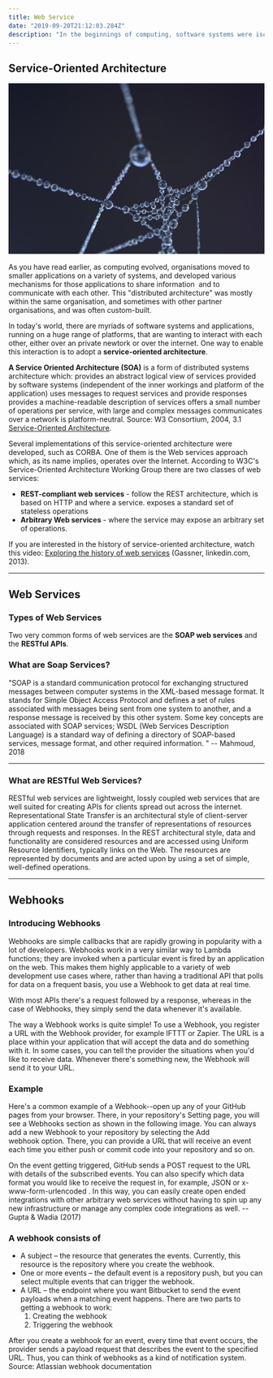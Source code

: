 ```yaml
---
title: Web Service
date: "2019-09-20T21:12:03.284Z"
description: "In the beginnings of computing, software systems were isolated systems which were totally self-sufficient, monolithic programs running on a mainframe system that included a database."
---
```


## Service-Oriented Architecture

![webservice](./web-service.jpg)

As you have read earlier, as computing evolved, organisations moved to smaller applications on a variety of systems, and developed various mechanisms for those applications to share information  and to communicate with each other. This "distributed architecture" was mostly within the same organisation, and sometimes with other partner organisations, and was often custom-built.

In today's world, there are myriads of software systems and applications, running on a huge range of platforms, that are wanting to interact with each other, either over an private newtork or over the internet. One way to enable this interaction is to adopt a **service-oriented architecture**.

**A Service Oriented Architecture (SOA)** is a form of distributed systems architecture which:
provides an abstract logical view of services provided by software systems (independent of the inner workings and platform of the application) uses messages to request services and provide responses
provides a machine-readable description of services offers a small number of operations per service, with large and complex messages communicates over a network is platform-neutral.
Source: W3 Consortium, 2004, 3.1 [Service-Oriented Architecture](https://www.w3.org/TR/ws-arch/#service_oriented_architecture).

Several implementations of this service-oriented architecture were developed, such as CORBA. One of them is the Web services approach which, as its name implies, operates over the Internet. According to W3C's Service-Oriented Architecture Working Group there are two classes of web services:

- **REST-compliant web services** - follow the REST architecture, which is based on HTTP and where a service. exposes a standard set of stateless operations
- **Arbitrary Web services** - where the service may expose an arbitrary set of operations.

If you are interested in the history of service-oriented architecture, watch this video:
[Exploring the history of web services](https://www.linkedin.com/learning/programming-foundations-web-services/exploring-the-history-of-web-services) (Gassner, linkedin.com, 2013).

---

## Web Services

### Types of Web Services

Two very common forms of web services are the **SOAP web services** and the **RESTful APIs**.

### What are Soap Services?

"SOAP is a standard communication protocol for exchanging structured messages between computer systems in the XML-based message format. It stands for Simple Object Access Protocol and defines a set of rules associated with messages being sent from one system to another, and a response message is received by this other system. Some key concepts are associated with SOAP services; WSDL (Web Services Description Language) is a standard way of defining a directory of SOAP-based services, message format, and other required information. "
-- Mahmoud, 2018

---

### What are RESTful Web Services?

RESTful web services are lightweight, lossly coupled web services that are well suited for creating APIs for clients spread out across the internet. Representational State Transfer is an architectural style of client-server application centered around the transfer of representations of resources through requests and responses. In the REST architectural style, data and functionality are considered resources and are accessed using Uniform Resource Identifiers, typically links on the Web. The resources are represented by documents and are acted upon by using a set of simple, well-defined operations.

---

## Webhooks

### Introducing Webhooks

Webhooks are simple callbacks that are rapidly growing in popularity with a lot of developers. Webhooks work in a very similar way to Lambda functions; they are invoked when a particular event is fired by an application on the web. This makes them highly applicable to a variety of web development use cases where, rather than having a traditional API that polls for data on a frequent basis, you use a Webhook to get data at real time.

With most APIs there's a request followed by a response, whereas in the case of Webhooks, they simply send the data whenever it's available.

The way a Webhook works is quite simple! To use a Webhook, you register a URL with the Webhook provider, for example IFTTT or Zapier. The URL is a place within your application that will accept the data and do something with it. In some cases, you can tell the provider the situations when you'd like to receive data. Whenever there's something new, the Webhook will send it to your URL.

### Example

Here's a common example of a Webhook--open up any of your GitHub pages from your browser. There, in your repository's Setting page, you will see a Webhooks section as shown in the following image.
You can always add a new Webhook to your repository by selecting the Add webhook option. There, you can provide a URL that will receive an event each time you either push or commit code into your repository and so on.

On the event getting triggered, GitHub sends a POST request to the URL with details of the subscribed events. You can also specify which data format you would like to receive the request in, for example, JSON or x-www-form-urlencoded . In this way, you can easily create open ended integrations with other arbitrary web services without having to spin up any new infrastructure or manage any complex code integrations as well.
-- Gupta & Wadia (2017)

### A webhook consists of

- A subject – the resource that generates the events. Currently, this resource is the repository where you create the webhook.
- One or more events – the default event is a repository push, but you can select multiple events that can trigger the webhook.
- A URL – the endpoint where you want Bitbucket to send the event payloads when a matching event happens.
  There are two parts to getting a webhook to work:
  1. Creating the webhook
  2. Triggering the webhook

After you create a webhook for an event, every time that event occurs, the provider sends a payload request that describes the event to the specified URL. Thus, you can think of webhooks as a kind of notification system. Source: Atlassian webhook documentation
